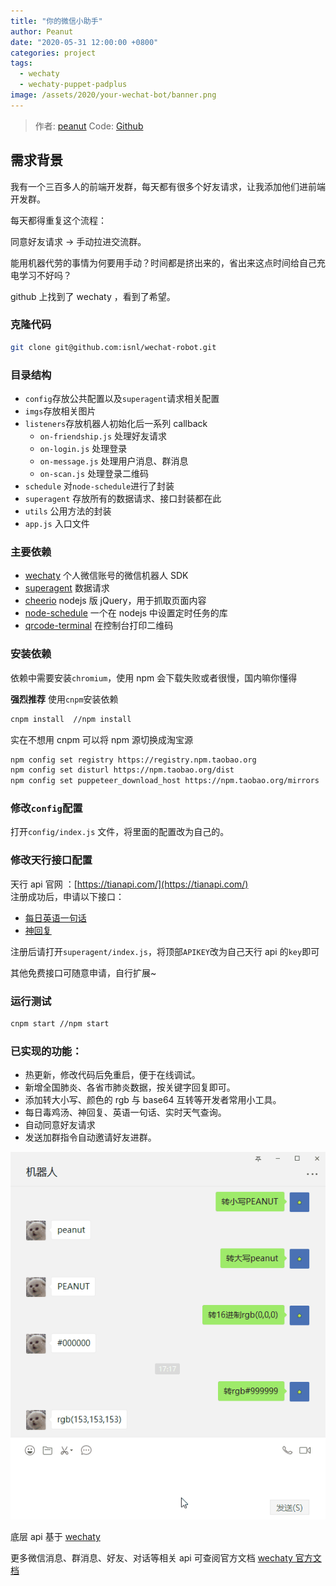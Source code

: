 ```yaml
---
title: "你的微信小助手"
author: Peanut
date: "2020-05-31 12:00:00 +0800"
categories: project
tags:
  - wechaty
  - wechaty-puppet-padplus
image: /assets/2020/your-wechat-bot/banner.png
---
```


> 作者: [peanut](https://github.com/isnl/)
> Code: [Github](https://github.com/isnl/wechat-robot)

## 需求背景

我有一个三百多人的前端开发群，每天都有很多个好友请求，让我添加他们进前端开发群。

每天都得重复这个流程：

同意好友请求 -> 手动拉进交流群。

能用机器代劳的事情为何要用手动？时间都是挤出来的，省出来这点时间给自己充电学习不好吗？

github 上找到了 wechaty ，看到了希望。

### 克隆代码

```bash
git clone git@github.com:isnl/wechat-robot.git
```

### 目录结构

- `config`存放公共配置以及`superagent`请求相关配置
- `imgs`存放相关图片
- `listeners`存放机器人初始化后一系列 callback
  - `on-friendship.js` 处理好友请求
  - `on-login.js` 处理登录
  - `on-message.js` 处理用户消息、群消息
  - `on-scan.js` 处理登录二维码
- `schedule` 对`node-schedule`进行了封装
- `superagent` 存放所有的数据请求、接口封装都在此
- `utils` 公用方法的封装
- `app.js` 入口文件

### 主要依赖

- [wechaty](https://github.com/wechaty/wechaty) 个人微信账号的微信机器人 SDK
- [superagent](https://github.com/visionmedia/superagent) 数据请求
- [cheerio](https://github.com/cheeriojs/cheerio) nodejs 版 jQuery，用于抓取页面内容
- [node-schedule](https://github.com/node-schedule/node-schedule) 一个在 nodejs 中设置定时任务的库
- [qrcode-terminal](https://github.com/gtanner/qrcode-terminal) 在控制台打印二维码

### 安装依赖

依赖中需要安装`chromium`，使用 npm 会下载失败或者很慢，国内嘛你懂得

**强烈推荐** 使用`cnpm`安装依赖

```bash
cnpm install  //npm install
```

实在不想用 cnpm 可以将 npm 源切换成淘宝源

```bash
npm config set registry https://registry.npm.taobao.org
npm config set disturl https://npm.taobao.org/dist
npm config set puppeteer_download_host https://npm.taobao.org/mirrors
```

### 修改`config`配置

打开`config/index.js` 文件，将里面的配置改为自己的。

### 修改天行接口配置

天行 api 官网 ：[https://tianapi.com/](https://tianapi.com/)  
注册成功后，申请以下接口：

- [每日英语一句话](https://www.tianapi.com/apiview/62)
- [神回复](https://www.tianapi.com/apiview/39)

注册后请打开`superagent/index.js`，将顶部`APIKEY`改为自己天行 api 的`key`即可

其他免费接口可随意申请，自行扩展~

### 运行测试

```bash
cnpm start //npm start
```

### 已实现的功能：

- 热更新，修改代码后免重启，便于在线调试。
- 新增全国肺炎、各省市肺炎数据，按关键字回复即可。
- 添加转大小写、颜色的 rgb 与 base64 互转等开发者常用小工具。
- 每日毒鸡汤、神回复、英语一句话、实时天气查询。
- 自动同意好友请求
- 发送加群指令自动邀请好友进群。

![演示图片](/assets/2020/your-wechat-bot/demo.gif)

底层 api 基于 [wechaty](https://github.com/wechaty/wechaty)

更多微信消息、群消息、好友、对话等相关 api 可查阅官方文档 [wechaty 官方文档](https://github.com/wechaty/wechaty/blob/master/docs/index.md)
